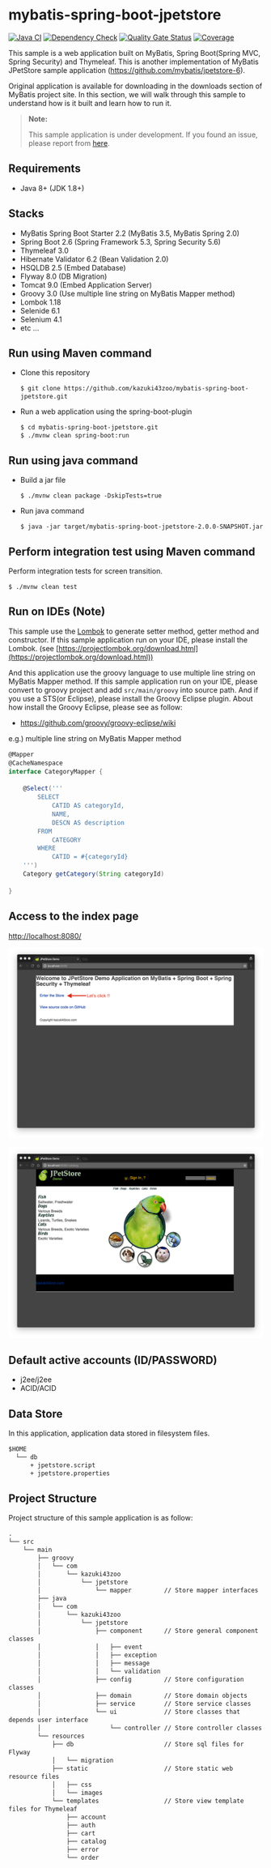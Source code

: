 # mybatis-spring-boot-jpetstore

[![Java CI](https://github.com/kazuki43zoo/mybatis-spring-boot-jpetstore/actions/workflows/ci.yaml/badge.svg)](https://github.com/kazuki43zoo/mybatis-spring-boot-jpetstore/actions/workflows/ci.yaml)
[![Dependency Check](https://github.com/kazuki43zoo/mybatis-spring-boot-jpetstore/actions/workflows/dependency-check.yaml/badge.svg)](https://github.com/kazuki43zoo/mybatis-spring-boot-jpetstore/actions/workflows/dependency-check.yaml)
[![Quality Gate Status](https://sonarcloud.io/api/project_badges/measure?project=kazuki43zoo_mybatis-spring-boot-jpetstore&metric=alert_status)](https://sonarcloud.io/summary/new_code?id=kazuki43zoo_mybatis-spring-boot-jpetstore)
[![Coverage](https://sonarcloud.io/api/project_badges/measure?project=kazuki43zoo_mybatis-spring-boot-jpetstore&metric=coverage)](https://sonarcloud.io/summary/new_code?id=kazuki43zoo_mybatis-spring-boot-jpetstore)

This sample is a web application built on MyBatis, Spring Boot(Spring MVC, Spring Security) and Thymeleaf.
This is another implementation of MyBatis JPetStore sample application (https://github.com/mybatis/jpetstore-6).

Original application is available for downloading in the downloads section of MyBatis project site.
In this section, we will walk through this sample to understand how is it built and learn how to run it.

> **Note:**
>
> This sample application is under development.
> If you found an issue, please report from [here](https://github.com/kazuki43zoo/mybatis-spring-boot-jpetstore/issues/new).

## Requirements

* Java 8+ (JDK 1.8+)

## Stacks

* MyBatis Spring Boot Starter 2.2 (MyBatis 3.5, MyBatis Spring 2.0)
* Spring Boot 2.6 (Spring Framework 5.3, Spring Security 5.6)
* Thymeleaf 3.0
* Hibernate Validator 6.2 (Bean Validation 2.0)
* HSQLDB 2.5 (Embed Database)
* Flyway 8.0 (DB Migration)
* Tomcat 9.0 (Embed Application Server)
* Groovy 3.0 (Use multiple line string on MyBatis Mapper method)
* Lombok 1.18
* Selenide 6.1
* Selenium 4.1
* etc ...

## Run using Maven command

* Clone this repository

  ```
  $ git clone https://github.com/kazuki43zoo/mybatis-spring-boot-jpetstore.git
  ```
  
* Run a web application using the spring-boot-plugin

  ```
  $ cd mybatis-spring-boot-jpetstore.git
  $ ./mvnw clean spring-boot:run
  ```

## Run using java command

* Build a jar file

  ```
  $ ./mvnw clean package -DskipTests=true
  ```

* Run java command

  ```
  $ java -jar target/mybatis-spring-boot-jpetstore-2.0.0-SNAPSHOT.jar
  ```

## Perform integration test using Maven command

Perform integration tests for screen transition.

```
$ ./mvnw clean test
```


## Run on IDEs (Note)

This sample use the [Lombok](https://projectlombok.org/) to generate setter method, getter method and constructor.
If this sample application run on your IDE, please install the Lombok. (see [https://projectlombok.org/download.html](https://projectlombok.org/download.html))

And this application use the groovy language to use multiple line string on MyBatis Mapper method.
If this sample application run on your IDE, please convert to groovy project and add `src/main/groovy` into source path.
And if you use a STS(or Eclipse), please install the Groovy Eclipse plugin. About how install the Groovy Eclipse, please see as follow:

* https://github.com/groovy/groovy-eclipse/wiki


e.g.) multiple line string on MyBatis Mapper method

```groovy
@Mapper
@CacheNamespace
interface CategoryMapper {

    @Select('''
        SELECT
            CATID AS categoryId,
            NAME,
            DESCN AS description
        FROM
            CATEGORY
        WHERE
            CATID = #{categoryId}
    ''')
    Category getCategory(String categoryId)

}
```

## Access to the index page

[http://localhost:8080/](http://localhost:8080/)

![Index Screen](images/screen-index.png)

![Catalog Screen](images/screen-catalog.png)


## Default active accounts (ID/PASSWORD)

* j2ee/j2ee
* ACID/ACID

## Data Store

In this application, application data stored in filesystem files.

```
$HOME
  └── db
      + jpetstore.script
      + jpetstore.properties
```

## Project Structure

Project structure of this sample application is as follow:

```
.
└── src
    └── main
        ├── groovy
        │   └── com
        │       └── kazuki43zoo
        │           └── jpetstore
        │               └── mapper         // Store mapper interfaces
        ├── java
        │   └── com
        │       └── kazuki43zoo
        │           └── jpetstore
        │               ├── component      // Store general component classes
        │               │   ├── event
        │               │   ├── exception
        │               │   ├── message
        │               │   └── validation
        │               ├── config         // Store configuration classes
        │               ├── domain         // Store domain objects
        │               ├── service        // Store service classes
        │               └── ui             // Store classes that depends user interface
        │                   └── controller // Store controller classes
        └── resources
            ├── db                         // Store sql files for Flyway
            │   └── migration
            ├── static                     // Store static web resource files
            │   ├── css
            │   └── images
            └── templates                  // Store view template files for Thymeleaf
                ├── account
                ├── auth
                ├── cart
                ├── catalog
                ├── error
                └── order
```
